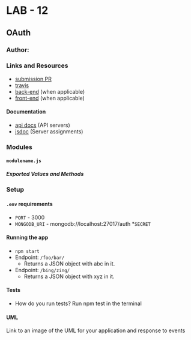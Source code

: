 # LAB - 12

## OAuth

### Author: 

### Links and Resources
* [submission PR](http://xyz.com)
* [travis](http://xyz.com)
* [back-end](http://xyz.com) (when applicable)
* [front-end](http://xyz.com) (when applicable)

#### Documentation
* [api docs](http://xyz.com) (API servers)
* [jsdoc](http://xyz.com) (Server assignments)

### Modules
#### `modulename.js`
##### Exported Values and Methods

### Setup
#### `.env` requirements
* `PORT` - 3000
* `MONGODB_URI` - mongodb://localhost:27017/auth
*`SECRET`

#### Running the app
* `npm start`
* Endpoint: `/foo/bar/`
  * Returns a JSON object with abc in it.
* Endpoint: `/bing/zing/`
  * Returns a JSON object with xyz in it.
  
#### Tests
* How do you run tests? Run npm test in the terminal

#### UML
Link to an image of the UML for your application and response to events
